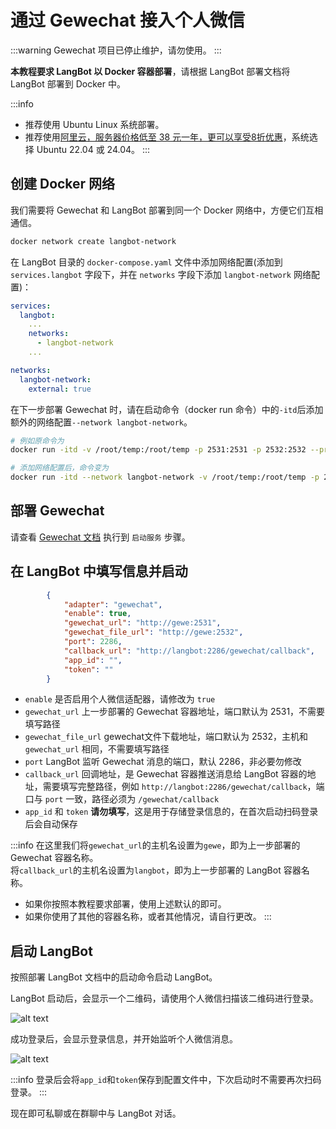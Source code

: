# 通过 Gewechat 接入个人微信

:::warning 
Gewechat 项目已停止维护，请勿使用。
:::

**本教程要求 LangBot 以 Docker 容器部署**，请根据 LangBot 部署文档将 LangBot 部署到 Docker 中。

:::info
- 推荐使用 Ubuntu Linux 系统部署。
- 推荐使用[阿里云，服务器价格低至 38 元一年，更可以享受8折优惠](https://www.aliyun.com/minisite/goods?userCode=ys4ad8gs)，系统选择 Ubuntu 22.04 或 24.04。
:::

## 创建 Docker 网络

我们需要将 Gewechat 和 LangBot 部署到同一个 Docker 网络中，方便它们互相通信。

```bash
docker network create langbot-network
```

在 LangBot 目录的 `docker-compose.yaml` 文件中添加网络配置(添加到 `services.langbot` 字段下，并在 `networks` 字段下添加 `langbot-network` 网络配置)：

```yaml
services:
  langbot:
    ...
    networks:
      - langbot-network
    ...

networks:
  langbot-network:
    external: true
```

在下一步部署 Gewechat 时，请在启动命令（docker run 命令）中的`-itd`后添加额外的网络配置`--network langbot-network`。

```bash
# 例如原命令为
docker run -itd -v /root/temp:/root/temp -p 2531:2531 -p 2532:2532 --privileged=true --name=gewe gewe /usr/sbin/init

# 添加网络配置后，命令变为
docker run -itd --network langbot-network -v /root/temp:/root/temp -p 2531:2531 -p 2532:2532 --privileged=true --name=gewe gewe /usr/sbin/init
```

## 部署 Gewechat

请查看 [Gewechat 文档](https://github.com/Devo919/Gewechat) 执行到 `启动服务` 步骤。

## 在 LangBot 中填写信息并启动

```json
        {
            "adapter": "gewechat",
            "enable": true,
            "gewechat_url": "http://gewe:2531",
            "gewechat_file_url": "http://gewe:2532",
            "port": 2286,
            "callback_url": "http://langbot:2286/gewechat/callback",
            "app_id": "",
            "token": ""
        }
```

- `enable` 是否启用个人微信适配器，请修改为 `true`
- `gewechat_url` 上一步部署的 Gewechat 容器地址，端口默认为 2531，不需要填写路径
- `gewechat_file_url` gewechat文件下载地址，端口默认为 2532，主机和 `gewechat_url` 相同，不需要填写路径
- `port` LangBot 监听 Gewechat 消息的端口，默认 2286，非必要勿修改
- `callback_url` 回调地址，是 Gewechat 容器推送消息给 LangBot 容器的地址，需要填写完整路径，例如 `http://langbot:2286/gewechat/callback`，端口与 `port` 一致，路径必须为 `/gewechat/callback`
- `app_id` 和 `token` **请勿填写**，这是用于存储登录信息的，在首次启动扫码登录后会自动保存

:::info
在这里我们将`gewechat_url`的主机名设置为`gewe`，即为上一步部署的 Gewechat 容器名称。  
将`callback_url`的主机名设置为`langbot`，即为上一步部署的 LangBot 容器名称。  

- 如果你按照本教程要求部署，使用上述默认的即可。
- 如果你使用了其他的容器名称，或者其他情况，请自行更改。
:::

## 启动 LangBot

按照部署 LangBot 文档中的启动命令启动 LangBot。

LangBot 启动后，会显示一个二维码，请使用个人微信扫描该二维码进行登录。

![alt text](/assets/image/zh/deploy/bots/gewechat/gewechat_01.png)

成功登录后，会显示登录信息，并开始监听个人微信消息。

![alt text](/assets/image/zh/deploy/bots/gewechat/gewechat_02.png)

:::info
登录后会将`app_id`和`token`保存到配置文件中，下次启动时不需要再次扫码登录。
:::

现在即可私聊或在群聊中与 LangBot 对话。